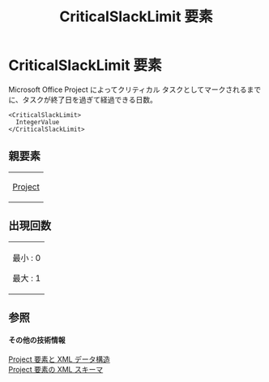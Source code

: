 ﻿---
title: CriticalSlackLimit 要素
TOCTitle: CriticalSlackLimit 要素
ms:assetid: 6834dee2-0128-4d0e-bf14-55e0022b9ac9
ms:mtpsurl: https://msdn.microsoft.com/ja-jp/library/Bb968531(v=office.12)
ms:contentKeyID: 16738852
ms.date: 06/30/2008
mtps_version: v=office.12
ms.translationtype: HT
---

# CriticalSlackLimit 要素

Microsoft Office Project によってクリティカル タスクとしてマークされるまでに、タスクが終了日を過ぎて経過できる日数。

    <CriticalSlackLimit>
      IntegerValue
    </CriticalSlackLimit>

## 親要素

<table>
<colgroup>
<col style="width: 100%" />
</colgroup>
<tbody>
<tr class="odd">
<td><p><a href="project-element.md">Project</a></p></td>
</tr>
</tbody>
</table>


## 出現回数


<table>
<colgroup>
<col style="width: 100%" />
</colgroup>
<tbody>
<tr class="odd">
<td><p>最小 : 0</p>
<p>最大 : 1</p></td>
</tr>
</tbody>
</table>


## 参照

#### その他の技術情報

[Project 要素と XML データ構造](project-elements-and-xml-structure.md)  
[Project 要素の XML スキーマ](xml-schema-for-the-project-element.md)

